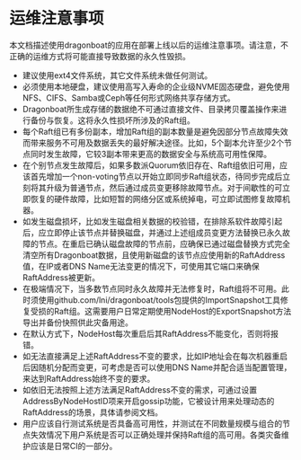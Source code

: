 # 运维注意事项 #

本文档描述使用dragonboat的应用在部署上线以后的运维注意事项。请注意，不正确的运维方式将可能直接导致数据的永久性毁损。

* 建议使用ext4文件系统，其它文件系统未做任何测试。
* 必须使用本地硬盘，建议使用高写入寿命的企业级NVME固态硬盘，避免使用NFS、CIFS、Samba或Ceph等任何形式网络共享存储方式。
* Dragonboat所生成存储的数据绝不可通过直接文件、目录拷贝覆盖操作来进行备份与恢复。这将永久性损坏所涉及的Raft组。
* 每个Raft组已有多份副本，增加Raft组的副本数量是避免因部分节点故障失效而带来服务不可用及数据丢失的最好解决途径。比如，5个副本允许至少2个节点同时发生故障，它较3副本带来更高的数据安全与系统高可用性保障。
* 在个别节点发生故障后，如果多数派Quorum依旧存在、Raft组依旧可用，应该首先增加一个non-voting节点以开始立即同步Raft组状态，待同步完成后立刻将其升级为普通节点，然后通过成员变更移除故障节点。对于间歇性的可立即恢复的硬件故障，比如短暂的网络分区或系统掉电，可立即试图修复故障机器。
* 如发生磁盘损坏，比如发生磁盘相关数据的校验错，在排除系软件故障引起后，应立即停止该节点并替换磁盘，并通过上述组成员变更方法替换已永久故障的节点。在重启已确认磁盘故障的节点前，应确保已通过磁盘替换方式完全清空所有Dragonboat数据，且使用新磁盘的该节点应使用新的RaftAddress值，在IP或者DNS Name无法变更的情况下，可使用其它端口来确保RaftAddress被更新。
* 在极端情况下，当多数节点同时永久故障并无法修复时，Raft组将不可用。此时须使用github.com/lni/dragonboat/tools包提供的ImportSnapshot工具修复受损的Raft组。这需要用户日常定期使用NodeHost的ExportSnapshot方法导出并备份快照供此灾备用途。
* 在默认方式下，NodeHost每次重启后其RaftAddress不能变化，否则将报错。
* 如无法直接满足上述RaftAddress不变的要求，比如IP地址会在每次机器重启后因随机分配而变更，可考虑是否可以使用DNS Name并配合适当配置管理，来达到RaftAddress始终不变的要求。
* 如依旧无法按照上述方法满足RaftAddress不变的需求，可通过设置AddressByNodeHostID项来开启gossip功能，它被设计用来处理动态的RaftAddress的场景，具体请参阅文档。
* 用户应该自行测试系统是否具备高可用性，并测试在不同数量规模与组合的节点失效情况下用户系统是否可以正确处理并保持Raft组的高可用。各类灾备维护应该是日常CI的一部分。
